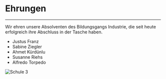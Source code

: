 # Ehrungen
-------------------------------------------------
Wir ehren unsere Absolventen des Bildungsgangs Industrie, die seit heute erfolgreich ihre Abschluss in der Tasche haben.

+ Justus Franz
+ Sabine Ziegler
+ Ahmet Kürdünlu
+ Susanne Riehs
+ Alfredo Torpedo

![Schule 3](media/BKSD-Aussenaufnahmen-003.jpg)



